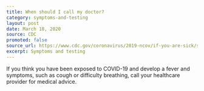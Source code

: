 ```yaml
---
title: When should I call my doctor?
category: symptoms-and-testing
layout: post
date: March 18, 2020
source: CDC
promoted: false
source_url: https://www.cdc.gov/coronavirus/2019-ncov/if-you-are-sick/steps-when-sick.html
excerpt: Symptoms and testing
---
```


 If you think you have been exposed to COVID-19 and develop a fever and symptoms, such as cough or difficulty breathing, call your healthcare provider for medical advice.